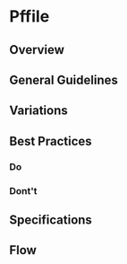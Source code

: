 # Pffile

## Overview

## General Guidelines

## Variations

## Best Practices

### Do

### Dont't

## Specifications

## Flow
